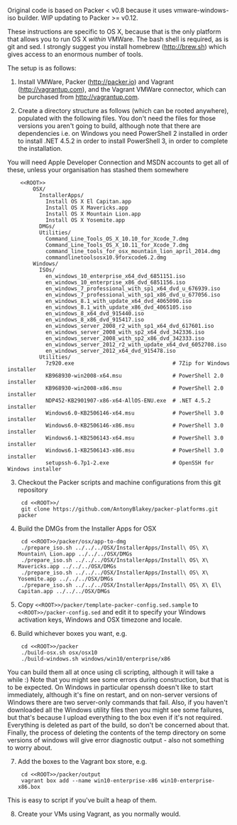 Original code is based on Packer < v0.8 because it uses vmware-windows-iso builder. WIP updating to Packer >= v0.12.

These instructions are specific to OS X, because that is the only platform that allows you to run OS X *within*
VMWare. The bash shell is required, as is git and sed. I strongly suggest you install homebrew (<http://brew.sh>) which
gives access to an enormous number of tools.

The setup is as follows:

1. Install VMWare, Packer (<http://packer.io>) and Vagrant (<http://vagrantup.com>),
and the Vagrant VMWare connector, which can be purchased from <http://vagrantup.com>.

2. Create a directory structure as follows (which can be rooted anywhere), populated with the following files.
You don't need the files for those versions you aren't going to build, although note that there are dependencies i.e. 
on Windows you need PowerShell 2 installed in order to install .NET 4.5.2 in order to install PowerShell 3, in order
to complete the installation.

  You will need Apple Developer Connection and MSDN accounts to get all of these, unless your organisation has stashed them
somewhere

        <<ROOT>>
            OSX/
              InstallerApps/
                Install OS X El Capitan.app
                Install OS X Mavericks.app
                Install OS X Mountain Lion.app
                Install OS X Yosemite.app
              DMGs/
              Utilities/
                Command_Line_Tools_OS_X_10.10_for_Xcode_7.dmg
                Command_Line_Tools_OS_X_10.11_for_Xcode_7.dmg
                command_line_tools_for_osx_mountain_lion_april_2014.dmg
                commandlinetoolsosx10.9forxcode6.2.dmg
            Windows/
              ISOs/
                en_windows_10_enterprise_x64_dvd_6851151.iso
                en_windows_10_enterprise_x86_dvd_6851156.iso
                en_windows_7_professional_with_sp1_x64_dvd_u_676939.iso
                en_windows_7_professional_with_sp1_x86_dvd_u_677056.iso
                en_windows_8.1_with_update_x64_dvd_4065090.iso
                en_windows_8.1_with_update_x86_dvd_4065105.iso
                en_windows_8_x64_dvd_915440.iso
                en_windows_8_x86_dvd_915417.iso
                en_windows_server_2008_r2_with_sp1_x64_dvd_617601.iso
                en_windows_server_2008_with_sp2_x64_dvd_342336.iso
                en_windows_server_2008_with_sp2_x86_dvd_342333.iso
                en_windows_server_2012_r2_with_update_x64_dvd_6052708.iso
                en_windows_server_2012_x64_dvd_915478.iso
              Utilities/
                7z920.exe                               # 7Zip for Windows installer
                KB968930-win2008-x64.msu                # PowerShell 2.0 installer
                KB968930-win2008-x86.msu                # PowerShell 2.0 installer
                NDP452-KB2901907-x86-x64-AllOS-ENU.exe  # .NET 4.5.2 installer
                Windows6.0-KB2506146-x64.msu            # PowerShell 3.0 installer
                Windows6.0-KB2506146-x86.msu            # PowerShell 3.0 installer
                Windows6.1-KB2506143-x64.msu            # PowerShell 3.0 installer
                Windows6.1-KB2506143-x86.msu            # PowerShell 3.0 installer
                setupssh-6.7p1-2.exe                    # OpenSSH for Windows installer

3. Checkout the Packer scripts and machine configurations from this git repository

        cd <<ROOT>>/
        git clone https://github.com/AntonyBlakey/packer-platforms.git packer

4. Build the DMGs from the Installer Apps for OSX

        cd <<ROOT>>/packer/osx/app-to-dmg
        ./prepare_iso.sh ../../../OSX/InstallerApps/Install\ OS\ X\ Mountain\ Lion.app ../../../OSX/DMGs
        ./prepare_iso.sh ../../../OSX/InstallerApps/Install\ OS\ X\ Mavericks.app ../../../OSX/DMGs
        ./prepare_iso.sh ../../../OSX/InstallerApps/Install\ OS\ X\ Yosemite.app ../../../OSX/DMGs
        ./prepare_iso.sh ../../../OSX/InstallerApps/Install\ OS\ X\ El\ Capitan.app ../../../OSX/DMGs

5. Copy `<<ROOT>>/packer/template-packer-config.sed.sample` to `<<ROOT>>/packer-config.sed` and
edit it to specify your Windows activation keys, Windows and OSX timezone and locale.

6. Build whichever boxes you want, e.g.

        cd <<ROOT>>/packer
        ./build-osx.sh osx/osx10
        ./build-windows.sh windows/win10/enterprise/x86
        
  You can build them all at once using cli scripting, although it will take a while :) Note that you might
  see some errors during construction, but that is to be expected. On Windows in particular openssh doesn't like to
  start immediately, although it's fine on restart, and on non-server versions of Windows there are two server-only commands
  that fail. Also, if you haven't downloaded all the Windows utility files then you might see some failures, but that's
  because I upload everything to the box even if it's not required. Everything is deleted as part of the build, so don't
  be concerned about that. Finally, the process of deleting the contents of the temp directory on some versions of windows
  will give error diagnostic output - also not something to worry about.

7. Add the boxes to the Vagrant box store, e.g.

        cd <<ROOT>>/packer/output
        vagrant box add --name win10-enterprise-x86 win10-enterprise-x86.box
        
  This is easy to script if you've built a heap of them.

8. Create your VMs using Vagrant, as you normally would.
